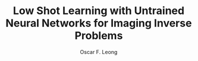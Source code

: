---
paperId: 62
author: Oscar F. Leong
publicationauthor: Leong, O. F.
title: Low Shot Learning with Untrained Neural Networks for Imaging Inverse Problems
pitch: https://slideslive.com/38922596/low-shot-learning-with-untrained-neural-networks-for-imaging-inverse-problems?ref=folder-78029
pdf: Oral_Leong_Oscar.pdf
poster: --
alt: --
type: Oral
topic: Representation Learning
link: https://research.latinxinai.org/papers/neurips/2019/pdf/Oral_Leong_Oscar.pdf
conference: neurips
year: 2019
tags: neurips-2019-op
location: Vancouver, Canada
---